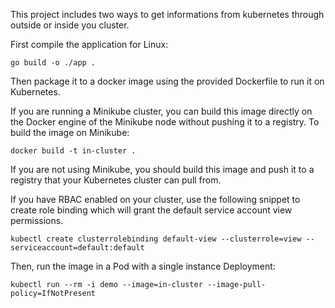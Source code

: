 This project includes two ways to get informations from kubernetes through outside or inside you
cluster.

First compile the application for Linux:
```
go build -o ./app .
```

Then package it to a docker image using the provided Dockerfile to run it on Kubernetes.

If you are running a Minikube cluster, you can build this image directly on the Docker engine of the Minikube node without pushing it to a registry. To build the image on Minikube: 
```
docker build -t in-cluster .
```

If you are not using Minikube, you should build this image and push it to a registry that your Kubernetes cluster can pull from.

If you have RBAC enabled on your cluster, use the following snippet to create role binding which will grant the default service account view permissions.
```
kubectl create clusterrolebinding default-view --clusterrole=view --serviceaccount=default:default
```

Then, run the image in a Pod with a single instance Deployment:
```
kubectl run --rm -i demo --image=in-cluster --image-pull-policy=IfNotPresent
```
